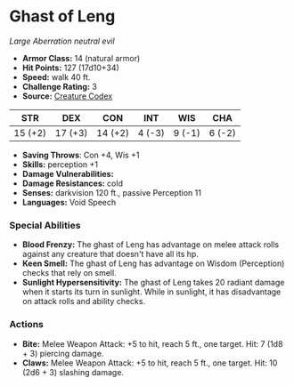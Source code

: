 # Ghast of Leng

*Large* *Aberration* *neutral evil*

- **Armor Class:** 14 (natural armor)
- **Hit Points:** 127 (17d10+34)
- **Speed:** walk 40 ft.
- **Challenge Rating:** 3
- **Source:** [Creature Codex](https://koboldpress.com/kpstore/product/creature-codex-for-5th-edition-dnd/)

| STR | DEX | CON | INT | WIS | CHA |
| --- | --- | --- | --- | --- | --- |
| 15 (+2) | 17 (+3) | 14 (+2) | 4 (-3) | 9 (-1) | 6 (-2) |

- **Saving Throws**: Con +4, Wis +1
- **Skills:** perception +1
- **Damage Vulnerabilities:** 
- **Damage Resistances:** cold
- **Senses:** darkvision 120 ft., passive Perception 11
- **Languages:** Void Speech
### Special Abilities
- **Blood Frenzy:** The ghast of Leng has advantage on melee attack rolls against any creature that doesn't have all its hp.
- **Keen Smell:** The ghast of Leng has advantage on Wisdom (Perception) checks that rely on smell.
- **Sunlight Hypersensitivity:** The ghast of Leng takes 20 radiant damage when it starts its turn in sunlight. While in sunlight, it has disadvantage on attack rolls and ability checks.
### Actions
- **Bite:** Melee Weapon Attack: +5 to hit, reach 5 ft., one target. Hit: 7 (1d8 + 3) piercing damage.
- **Claws:** Melee Weapon Attack: +5 to hit, reach 5 ft., one target. Hit: 10 (2d6 + 3) slashing damage.
